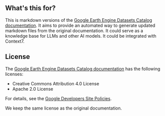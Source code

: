 ## What's this for?

This is markdown versions of the [Google Earth Engine Datasets Catalog documentation](https://developers.google.com/earth-engine/datasets/catalog). It aims to provide an automated way to generate updated markdown files from the original documentation. It could serve as a knowledge base for LLMs and other AI models. It could be integrated with Context7.



## License

The [Google Earth Engine Datasets Catalog documentation](https://developers.google.com/earth-engine/datasets/catalog) has the following licenses:

- Creative Commons Attribution 4.0 License
- Apache 2.0 License

For details, see the [Google Developers Site Policies](https://developers.google.com/terms/site-terms).

We keep the same license as the original documentation.
